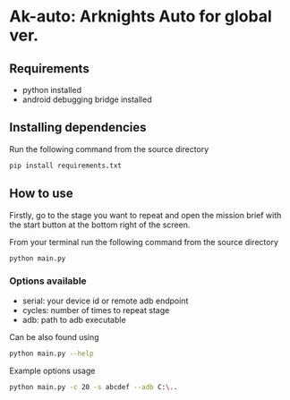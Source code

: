 # Ak-auto: Arknights Auto for global ver.


## Requirements
- python installed
- android debugging bridge installed


## Installing dependencies
Run the following command from the source directory
```bash
pip install requirements.txt
```

## How to use
Firstly, go to the stage you want to repeat and open the mission brief with the start button at the bottom right of the screen.

From your terminal run the following command from the source directory
```bash
python main.py
```

### Options available
- serial: your device id or remote adb endpoint
- cycles: number of times to repeat stage
- adb: path to adb executable

Can be also found using
```bash
python main.py --help
```
Example options usage
```bash
python main.py -c 20 -s abcdef --adb C:\..
```